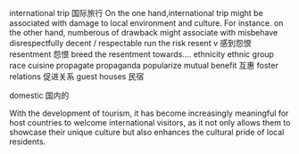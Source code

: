 international trip 国际旅行
On the one hand,international trip might be associated with damage to local environment and culture. For instance.
on the other hand, numberous of drawback might associate with
misbehave disrespectfully
decent / respectable 
run the risk 
resent v 感到怨恨
resentment 怨恨
breed the resentment towards....
ethnicity ethnic group 
race
cuisine
propagate propaganda popularize 
mutual benefit  互惠
foster relations 促进关系
guest houses 民宿



domestic 国内的

With the development of tourism, it has become increasingly meaningful for host countries to welcome international visitors, as it not only allows them to showcase their unique culture but also enhances the cultural pride of local residents.